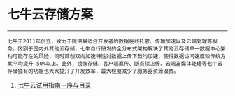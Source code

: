 # 七牛云存储方案

---
```text
七牛于2011年创立，致力于提供最适合开发者的数据在线托管、传输加速以及云端处理等服务。区别于国内外其他云存储，七牛自行研发的全分布式架构解决了其他云存储单一数据中心架构可能存在的风险，同时首创双向加速特性对数据上传下载均加速，使得数据访问速度较传统方案平均提升 50%以上。此外，镜像存储、客户端直传、断点续上传、云端富媒体处理等七牛云存储独有的功能也大大提升了开发效率，最大程度减少了服务器资源浪费。
```

1. [七牛云试用指南－序与目录](http://segmentfault.com/a/1190000000388558)
